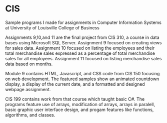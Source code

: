 # CIS
Sample programs I made for assignments in Computer Information Systems at University of Louisville College of Business

Assignments 9,10,and 11 are the final project from CIS 310, a course in data bases using Microsoft SQL Server.
Assignment 9 focused on creating views for sales data. 
Assignment 10 focused on listing the employees and their total merchandise 
sales expressed as a percentage of total merchandise sales for all employees.
Assignment 11 focused on listing merchandise sales data based on months. 

Module 9 contains HTML, Javascript, and CSS code from CIS 150 focusing on web development. The featured samples show an animated countdown display, a display of the current date, and a formatted and designed webpage assignment. 

CIS 199 contains work from that course which taught basic C#. The programs feature use of arrays, modification of arrays, arrays in paralell, basic graphic user interface design, and progam features like functions, algorithms, and classes. 
